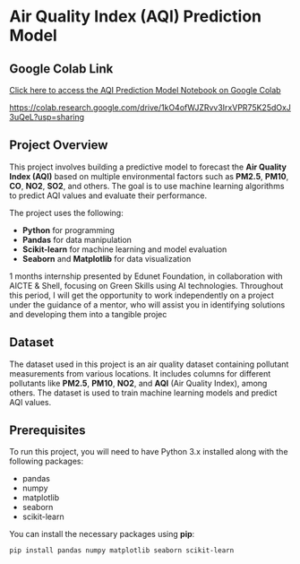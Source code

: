 # Air Quality Index (AQI) Prediction Model

## Google Colab Link
[Click here to access the AQI Prediction Model Notebook on Google Colab](https://colab.research.google.com/drive/1kO4ofWJZRvv3IrxVPR75K25dOxJ3uQeL?usp=sharing)

https://colab.research.google.com/drive/1kO4ofWJZRvv3IrxVPR75K25dOxJ3uQeL?usp=sharing
## Project Overview

This project involves building a predictive model to forecast the **Air Quality Index (AQI)** based on multiple environmental factors such as **PM2.5**, **PM10**, **CO**, **NO2**, **SO2**, and others. The goal is to use machine learning algorithms to predict AQI values and evaluate their performance.

The project uses the following:
- **Python** for programming
- **Pandas** for data manipulation
- **Scikit-learn** for machine learning and model evaluation
- **Seaborn** and **Matplotlib** for data visualization

1 months internship presented by Edunet Foundation, in collaboration with AICTE & Shell, focusing on Green Skills using AI technologies.
Throughout this period, I will get the opportunity to work independently on a project under the guidance of a mentor, who will assist you in identifying solutions and developing them into a tangible projec

## Dataset

The dataset used in this project is an air quality dataset containing pollutant measurements from various locations. It includes columns for different pollutants like **PM2.5**, **PM10**, **NO2**, and **AQI** (Air Quality Index), among others. The dataset is used to train machine learning models and predict AQI values.

## Prerequisites

To run this project, you will need to have Python 3.x installed along with the following packages:

- pandas
- numpy
- matplotlib
- seaborn
- scikit-learn

You can install the necessary packages using **pip**:

```bash
pip install pandas numpy matplotlib seaborn scikit-learn


